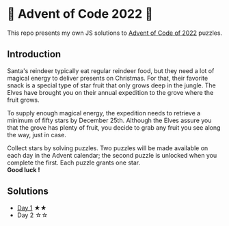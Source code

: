 # 🎄 Advent of Code 2022 🎄

This repo presents my own JS solutions to [Advent of Code of 2022](https://adventofcode.com/2022) puzzles.<br />

## Introduction

Santa's reindeer typically eat regular reindeer food, but they need a lot of magical energy to deliver presents on Christmas. For that, their favorite snack is a special type of star fruit that only grows deep in the jungle. The Elves have brought you on their annual expedition to the grove where the fruit grows.

To supply enough magical energy, the expedition needs to retrieve a minimum of fifty stars by December 25th. Although the Elves assure you that the grove has plenty of fruit, you decide to grab any fruit you see along the way, just in case.

Collect stars by solving puzzles. Two puzzles will be made available on each day in the Advent calendar; the second puzzle is unlocked when you complete the first. Each puzzle grants one star.<br /><b>Good luck&nbsp;!</b>

## Solutions

- [Day 1](/2022/day-1/) ★★
- Day 2 ☆☆
